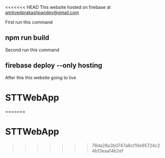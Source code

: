 <<<<<<< HEAD
This website hosted on firebase at amitvedprakashpandey@gmail.com

First run this command
## npm run build

Second run this command
## firebase deploy --only hosting

After this this website going to live 

# STTWebApp

=======
# STTWebApp
>>>>>>> 78da28a3b0747a8cf10e95724c24b13eaa14b2ef
